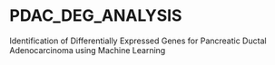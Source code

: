# PDAC_DEG_ANALYSIS
Identification of Differentially Expressed Genes for Pancreatic Ductal Adenocarcinoma using Machine Learning
